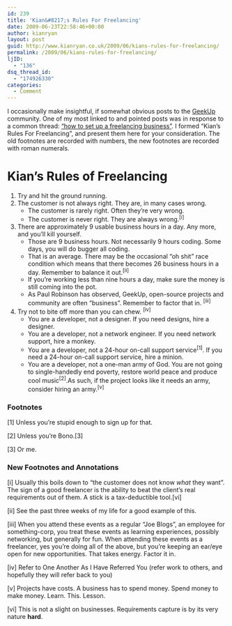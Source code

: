 ```yaml
---
id: 239
title: 'Kian&#8217;s Rules For Freelancing'
date: 2009-06-23T22:58:46+00:00
author: kianryan
layout: post
guid: http://www.kianryan.co.uk/2009/06/kians-rules-for-freelancing/
permalink: /2009/06/kians-rules-for-freelancing/
ljID:
  - "136"
dsq_thread_id:
  - "174926330"
categories:
  - Comment
---
```

I occasionally make insightful, if somewhat obvious posts to the [GeekUp](http://geekup.org/) community. One of my most linked to and pointed posts was in response to a common thread: [&#8220;how to set up a freelancing business&#8221;](http://groups.google.com/group/geekup/browse_thread/thread/ad52151e7b43bbe5). I formed &#8220;Kian&#8217;s Rules For Freelancing&#8221;, and present them here for your consideration. The old footnotes are recorded with numbers, the new footnotes are recorded with roman numerals.

# Kian&#8217;s Rules of Freelancing

  1. Try and hit the ground running. 
  2. The customer is not always right. They are, in many cases wrong. 
      * The customer is rarely right. Often they&#8217;re very wrong. 
      * The customer is never right. They are always wrong.<sup>[i]</sup>
  3. There are approximately 9 usable business hours in a day. Any more, and you&#8217;ll kill yourself. 
      * Those are 9 business hours. Not necessarily 9 hours coding. Some days, you will do bugger all coding. 
      * That is an average. There may be the occasional &#8220;oh shit&#8221; race condition which means that there becomes 26 business hours in a day. Remember to balance it out.<sup>[ii]</sup>
      * If you&#8217;re working less than nine hours a day, make sure the money is still coming into the pot. 
      * As Paul Robinson has observed, GeekUp, open-source projects and community are often &#8220;business&#8221;. Remember to factor that in. <sup>[iii]</sup>
  4. Try not to bite off more than you can chew. <sup>[iv]</sup> 
      * You are a developer, not a designer. If you need designs, hire a designer. 
      * You are a developer, not a network engineer. If you need network support, hire a monkey. 
      * You are a developer, not a 24-hour on-call support service<sup>[1]</sup>. If you need a 24-hour on-call support service, hire a minion. 
      * You are a developer, not a one-man army of God. You are not going to single-handedly end poverty, restore world peace and produce cool music<sup>[2]</sup>.As such, if the project looks like it needs an army, consider hiring an army.<sup>[v]</sup>

### Footnotes

[1] Unless you&#8217;re stupid enough to sign up for that.

[2] Unless you&#8217;re Bono.[3]

[3] Or me.

### New Footnotes and Annotations

[i] Usually this boils down to &#8220;the customer does not know _what_ they want&#8221;. The sign of a good freelancer is the ability to beat the client&#8217;s real requirements out of them. A stick is a tax-deductible tool.[vi]

[ii] See the past three weeks of my life for a good example of this.

[iii] When you attend these events as a regular &#8220;Joe Blogs&#8221;, an employee for something-corp, you treat these events as learning experiences, possibly networking, but generally for fun. When attending these events as a freelancer, yes you&#8217;re doing all of the above, but you&#8217;re keeping an ear/eye open for new opportunities. That takes energy. Factor it in.

[iv] Refer to One Another As I Have Referred You (refer work to others, and hopefully they will refer back to you)

[v] Projects have costs. A business has to spend money. Spend money to make money. Learn. This. Lesson.

[vi] This is not a slight on businesses. Requirements capture is by its very nature **hard**.